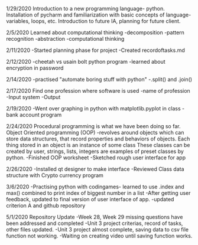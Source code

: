 1/29/2020
Introduction to a new programming language- python. Installation of pycharm and familiarization with basic concepts of language- variables, loops, etc.
Introduction to future IA, planning for future client.

2/5/2020
Learned about computational thinking
-decomposition
-pattern recognition
-abstraction
-computational thinking

2/11/2020
-Started planning phase for project
-Created recordoftasks.md


2/12/2020
-cheetah vs usain bolt python program
-learned about encryption in password

2/14/2020
-practised "automate boring stuff with python"
-.split() and .join()

2/17/2020
Find one profession where software is used
-name of profession
-Input system
-Output 

2/19/2020
-Went over graphing in python with matplotlib.pyplot in class
-bank account program

2/24/2020
Procedural programming is what we have been doing so far.
Object Oriented programming (OOP) -revolves around objects which can store data structures, that record properties and behaviors of objects.
Each thing stored in an object is an instance of some class
These classes can be created by user, strings, lists, integers are examples of preset classes by python. 
-Finished OOP worksheet
-Sketched rough user interface for app

2/26/2020
-Installed qt designer to make interface
-Reviewed Class data structure with Crypto currency program

3/6/2020
-Practising python with codingames- learned to use .index and max() combined to print index of biggest number in a list
-After getting user feedback, updated to final version of user interface of app.
-updated criterion A and github repository

5/1/2020 Repository Update
-Week 28, Week 29 missing questions have been addressed and completed
-Unit 3 project criterias, record of tasks, other files updated. 
-Unit 3 project almost complete, saving data to csv file function not working.
-Waiting on creating video until saving function works.
